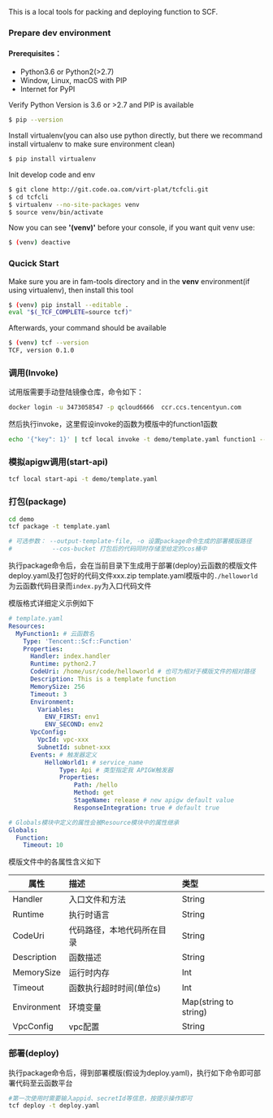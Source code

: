 This is a local tools for packing and deploying function to SCF.

### Prepare dev environment
#### Prerequisites：
- Python3.6 or Python2(>2.7)
- Window, Linux, macOS with PIP
- Internet for PyPI

Verify Python Version is 3.6 or >2.7 and PIP is available
```bash
$ pip --version
```

Install virtualenv(you can also use python directly, but there we recommand install virtualenv to make sure environment clean)
```bash
$ pip install virtualenv
```

Init develop code and env

```bash
$ git clone http://git.code.oa.com/virt-plat/tcfcli.git
$ cd tcfcli
$ virtualenv --no-site-packages venv
$ source venv/bin/activate
```
Now you can see **'(venv)'**  before your console, if you want quit venv use:
```bash
$ (venv) deactive
```


### Qucick Start

Make sure you are in fam-tools directory and in the **venv** environment(if using virtualenv), then install this tool
```bash
$ (venv) pip install --editable .
eval "$(_TCF_COMPLETE=source tcf)"
```

Afterwards, your command should be available
```bash
$ (venv) tcf --version
TCF, version 0.1.0
```

### 调用(Invoke)
试用版需要手动登陆镜像仓库，命令如下：
```bash
docker login -u 3473058547 -p qcloud6666  ccr.ccs.tencentyun.com
```

然后执行invoke，这里假设invoke的函数为模版中的function1函数
```bash
echo '{"key": 1}' | tcf local invoke -t demo/template.yaml function1 --skip-pull-image
```

### 模拟apigw调用(start-api)
```bash
tcf local start-api -t demo/template.yaml
```

### 打包(package)
```bash
cd demo
tcf package -t template.yaml

# 可选参数： --output-template-file, -o 设置package命令生成的部署模版路径
#           --cos-bucket 打包后的代码同时存储至给定的cos桶中 
``` 
执行package命令后，会在当前目录下生成用于部署(deploy)云函数的模版文件deploy.yaml及打包好的代码文件xxx.zip
template.yaml模版中的`./helloworld`为云函数代码目录而`index.py`为入口代码文件

模版格式详细定义示例如下
```yaml
# template.yaml
Resources:
  MyFunction1: # 云函数名
    Type: 'Tencent::Scf::Function'
    Properties:
      Handler: index.handler
      Runtime: python2.7
      CodeUri: /home/usr/code/helloworld # 也可为相对于模版文件的相对路径
      Description: This is a template function
      MemorySize: 256
      Timeout: 3
      Environment:
        Variables:
          ENV_FIRST: env1
          ENV_SECOND: env2
      VpcConfig:
        VpcId: vpc-xxx
        SubnetId: subnet-xxx
      Events: # 触发器定义
          HelloWorld1: # service_name
              Type: Api # 类型指定我 APIGW触发器
              Properties:
                  Path: /hello
                  Method: get
                  StageName: release # new apigw default value
                  ResponseIntegration: true # default true

# Globals模块中定义的属性会被Resource模块中的属性继承
Globals:
  Function:
    Timeout: 10
```
模版文件中的各属性含义如下

| 属性 | 描述 | 类型 |
| --------- | :--------- | :---------- |
|Handler|入口文件和方法| String |
|Runtime|执行时语言|String|
|CodeUri|代码路径，本地代码所在目录|String|
|Description|函数描述|String|
|MemorySize|运行时内存|Int|
|Timeout|函数执行超时时间(单位s)|Int|
|Environment|环境变量|Map(string to string)|
|VpcConfig|vpc配置|String|



### 部署(deploy)
执行package命令后，得到部署模版(假设为deploy.yaml)，执行如下命令即可部署代码至云函数平台
```bash
#第一次使用时需要输入appid、secretId等信息，按提示操作即可
tcf deploy -t deploy.yaml
```
